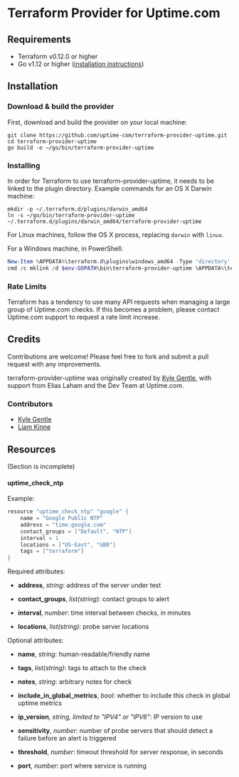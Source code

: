 # Terraform Provider for Uptime.com
## Requirements
* Terraform v0.12.0 or higher
* Go v1.12 or higher ([installation instructions](https://go.dev/doc/install))

## Installation
### Download & build the provider
First, download and build the provider on your local machine:
```
git clone https://github.com/uptime-com/terraform-provider-uptime.git
cd terraform-provider-uptime
go build -o ~/go/bin/terraform-provider-uptime
```

### Installing
In order for Terraform to use terraform-provider-uptime, it needs to be linked to the plugin directory. Example commands for an OS X Darwin machine:

```
mkdir -p ~/.terraform.d/plugins/darwin_amd64
ln -s ~/go/bin/terraform-provider-uptime ~/.terraform.d/plugins/darwin_amd64/terraform-provider-uptime
```

For Linux machines, follow the OS X process, replacing `darwin` with `linux`.

For a Windows machine, in PowerShell:
```powershell
New-Item %APPDATA%\terraform.d\plugins\windows_amd64 -Type 'directory' -Force
cmd /c mklink /d $env:GOPATH\bin\terraform-provider-uptime %APPDATA%\terraform.d\plugins\windows_amd64\terraform-provider-uptime
```

### Rate Limits
Terraform has a tendency to use many API requests when managing a large group of Uptime.com checks. If this becomes a problem, please contact Uptime.com support to request a rate limit increase.

## Credits
Contributions are welcome! Please feel free to fork and submit a pull request with any improvements.

terraform-provider-uptime was originally created by [Kyle Gentle](https://github.com/kylegentle), with support from Elias Laham and the Dev Team at Uptime.com.

### Contributors
- [Kyle Gentle](https://github.com/kylegentle)
- [Liam Kinne](https://github.com/liamkinne)


## Resources
(Section is incomplete)

#### uptime\_check\_ntp
Example:

```go
resource "uptime_check_ntp" "google" {
    name = "Google Public NTP"
    address = "time.google.com"
    contact_groups = ["Default", "NTP"]
    interval = 1
    locations = ["US-East", "GBR"]
    tags = ["terraform"]
}
```

Required attributes:

* **address**, *string*: address of the server under test

* **contact_groups**, *list(string)*: contact groups to alert

* **interval**, *number*: time interval between checks, in minutes

* **locations**, *list(string)*: probe server locations

Optional attributes:

* **name**, *string*: human-readable/friendly name

* **tags**, *list(string)*: tags to attach to the check

* **notes**, *string*: arbitrary notes for check

* **include_in_global_metrics**, *bool*: whether to include this check in global uptime metrics

* **ip_version**, *string, limited to "IPV4" or "IPV6"*: IP version to use

* **sensitivity**, *number*: number of probe servers that should detect a failure before an alert is triggered

* **threshold**, *number*: timeout threshold for server response, in seconds

* **port**, *number*: port where service is running

